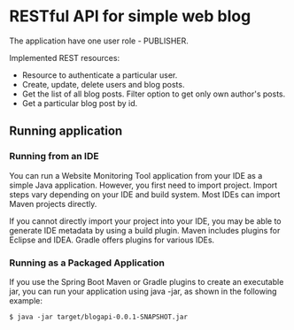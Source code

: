 # RESTful API for simple web blog

The application have one user role - PUBLISHER.

Implemented REST resources:
- Resource to authenticate a particular user.
- Create, update, delete users and blog posts.
- Get the list of all blog posts. Filter option to get only own author's posts.
- Get a particular blog post by id.

## Running application
### Running from an IDE
You can run a Website Monitoring Tool application from your IDE as a simple Java application. However, you first need to import project. Import steps vary depending on your IDE and build system. Most IDEs can import Maven projects directly. 

If you cannot directly import your project into your IDE, you may be able to generate IDE metadata by using a build plugin. Maven includes plugins for Eclipse and IDEA. Gradle offers plugins for various IDEs.

### Running as a Packaged Application

If you use the Spring Boot Maven or Gradle plugins to create an executable jar, you can run your application using java -jar, as shown in the following example:
```
$ java -jar target/blogapi-0.0.1-SNAPSHOT.jar
```
